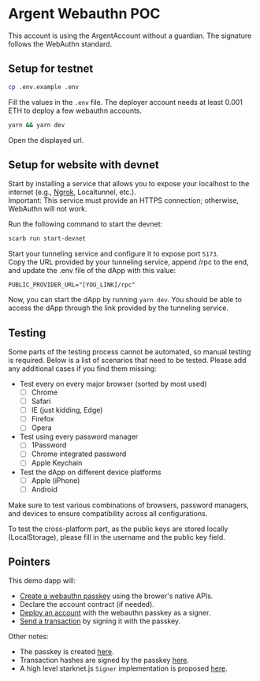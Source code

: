 # Argent Webauthn POC

This account is using the ArgentAccount without a guardian. The signature follows the WebAuthn standard.

## Setup for testnet

```bash
cp .env.example .env
```

Fill the values in the `.env` file. The deployer account needs at least 0.001 ETH to deploy a few webauthn accounts.

```bash
yarn && yarn dev
```

Open the displayed url.

## Setup for website with devnet

Start by installing a service that allows you to expose your localhost to the internet (e.g., [Ngrok](https://ngrok.com/docs/getting-started/), Localtunnel, etc.).  
Important: This service must provide an HTTPS connection; otherwise, WebAuthn will not work.

Run the following command to start the devnet:

```bash
scarb run start-devnet
```

Start your tunneling service and configure it to expose port `5173`.  
Copy the URL provided by your tunneling service, append /rpc to the end, and update the .env file of the dApp with this value:

```
PUBLIC_PROVIDER_URL="[YOU_LINK]/rpc"
```

Now, you can start the dApp by running `yarn dev`. You should be able to access the dApp through the link provided by the tunneling service.

## Testing

Some parts of the testing process cannot be automated, so manual testing is required.
Below is a list of scenarios that need to be tested. Please add any additional cases if you find them missing:

- Test every on every major browser (sorted by most used)
  - [ ] Chrome
  - [ ] Safari
  - [ ] IE (just kidding, Edge)
  - [ ] Firefox
  - [ ] Opera
- Test using every password manager
  - [ ] 1Password
  - [ ] Chrome integrated password
  - [ ] Apple Keychain
- Test the dApp on different device platforms
  - [ ] Apple (iPhone)
  - [ ] Android

Make sure to test various combinations of browsers, password managers, and devices to ensure compatibility across all configurations.

To test the cross-platform part, as the public keys are stored locally (LocalStorage), please fill in the username and the public key field.

## Pointers

This demo dapp will:

- [Create a webauthn passkey](./src/routes/+page.svelte#L19) using the brower's native APIs.
- Declare the account contract (if needed).
- [Deploy an account](./src/routes/+page.svelte#L23) with the webauthn passkey as a signer.
- [Send a transaction](./src/routes/+page.svelte#L27) by signing it with the passkey.

Other notes:

- The passkey is created [here](./src/lib/webauthnAttestation.ts#L12).
- Transaction hashes are signed by the passkey [here](./src/lib/webauthnOwner.ts#L112).
- A high level starknet.js `Signer` implementation is proposed [here](./src/lib/webauthnOwner.ts).
